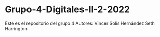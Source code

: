 # Grupo-4-Digitales-II-2-2022
Este es el repositorio del grupo 4
Autores:
Vincer Solis Hernández
Seth Harrington
